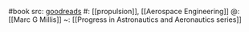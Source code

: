#book 
src: [goodreads](https://www.goodreads.com/book/show/6271526-frontiers-of-propulsion-science) 
#: [[propulsion]], [[Aerospace Engineering]] 
@: [[Marc G Millis]] 
~: [[Progress in Astronautics and Aeronautics series]] 



